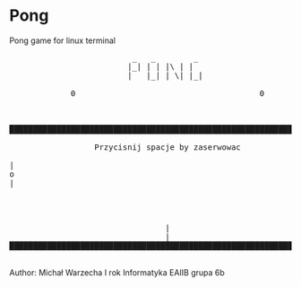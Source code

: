 <h1>Pong</h1>

Pong game for linux terminal

<pre>
                          _   _        _
                         |_| | | |\ | |
                         |   |_| | \| |_|

             0                                       0



████████████████████████████████████████████████████████████████████

                  Przycisnij spacje by zaserwowac

|                                                                 |
o                                                                 |
|                                                                 |




                                 |
                                 |
███████████████████████████████████████████████████████████████████
</pre>

<br>
Author: Michał Warzecha I rok Informatyka EAIIB grupa 6b
